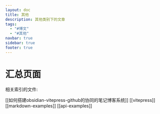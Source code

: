 ```yaml
---
layout: doc
title: 其他
description: 其他类别下的文章
tags:
  - "#博文"
  - "#其他"
navbar: true
sidebar: true
footer: true
---
```

# 汇总页面 

相关索引的文件: 

[[如何搭建obsidian-vitepress-github的协同的笔记博客系统]]
[[vitepress]]
[[markdown-examples]]
[[api-examples]]

